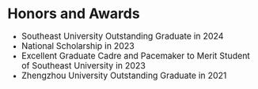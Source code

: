 # Honors and Awards

<div class='paper-box-text' style="font-size: larger;" markdown="1">

* Southeast University Outstanding Graduate in 2024
* National Scholarship in 2023
* Excellent Graduate Cadre and Pacemaker to Merit Student of Southeast University in 2023
* Zhengzhou University Outstanding Graduate in 2021

</div>
